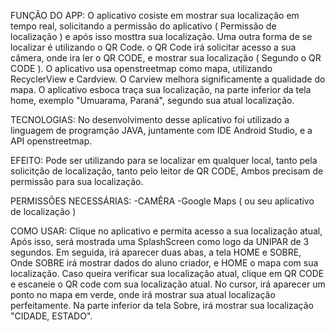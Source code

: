 FUNÇÃO DO APP:
O aplicativo cosiste em mostrar sua localização em tempo real, solicitando a permissão do aplicativo ( Permissão de localização ) e após isso mosttra sua localização. Uma outra forma de se localizar é utilizando o QR Code.
o QR Code irá solicitar acesso a sua câmera, onde ira ler o QR CODE, e mostrar sua localização ( Segundo o QR CODE ). 
O aplicativo usa openstreetmap como mapa, utilizando RecyclerView e Cardview. O Carview melhora significamente a qualidade do mapa. 
O aplicativo esboca traça sua localização, na parte inferior da tela home, exemplo "Umuarama, Paraná", segundo sua atual localização. 

TECNOLOGIAS: 
No desenvolvimento desse aplicativo foi utilizado a linguagem de programção JAVA, juntamente com IDE Android Studio, e a API openstreetmap.

EFEITO: 
Pode ser utilizando para se localizar em qualquer local, tanto pela solicitção de localização, tanto pelo leitor de QR CODE, Ambos precisam de permissão para sua localização.

PERMISSÕES NECESSÁRIAS: 
-CAMÊRA
-Google Maps ( ou seu aplicativo de localização )

COMO USAR: Clique no aplicativo e permita acesso a sua localização atual, Após isso, será mostrada uma SplashScreen como logo da UNIPAR de 3 segundos. 
Em seguida, irá aparecer duas abas, a tela HOME e SOBRE, Onde SOBRE irá mostrar dados do aluno criador, e HOME o mapa com sua localização.
Caso queira verificar sua localização atual, clique em QR CODE e escaneie o QR code com sua localização atual. 
No cursor, irá aparecer um ponto no mapa em verde, onde irá mostrar sua atual localização perfeitamente. 
Na parte inferior da tela Sobre, irá mostrar sua localização "CIDADE, ESTADO". 
